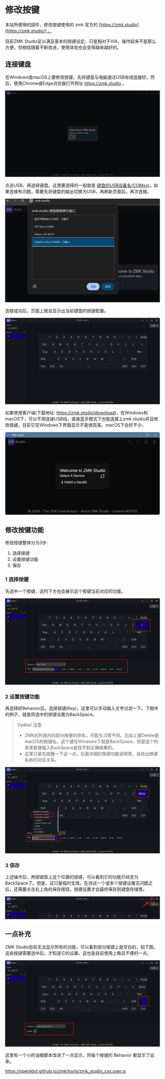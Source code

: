 # 修改按键

本站所使用的固件，修改按键使用的 zmk 官方的 [https://zmk.studio](https://zmk.studio/) 。

目前ZMK Studio足以满足基本的按键设定，只是相对于VIA，操作起来不是那么方便，但相信随着不断改进，使用体验也会变得越来越好的。

## 连接键盘

在Windows或macOS上要修改按键，先将键盘与电脑通过USB有线连接好。然后，使用Chrome或Edge浏览器打开网址 https://zmk.studio 。

![](assets/zmk-studio-set-key-01.jpg)

点击USB，再选择键盘。这里要选择的一般就是 <u>键盘的USB设备名(COMxx)</u>。如果连接有问题，需要先将键盘的输出切换为USB，再刷新页面后，再次连接。

![](assets/zmk-studio-set-key-02.jpg)

连接成功后，页面上就会显示出当前键盘的按键配置。

![](assets/zmk-studio-set-key-03.jpg)

如果使用客户端(下载地址: https://zmk.studio/download)，在Windows和macOS下，可以不用连接USB线，直接蓝牙模式下也能连接上zmk studio并且修改按键。目前它在Windows下界面显示不是很完美，macOS下会好不少。

![](assets/zmk-studio-set-key-08.png)

## 修改按键功能

修改按键整体分为3步:
1. 选择按键
2. 设置按键功能
3. 保存

### 1 选择按键
先选中一个按键，这时下方也会展示这个按键当前对应的功能。

![](assets/zmk-studio-set-key-04.jpg)

### 2 设置按键功能
再选择好Behavior后，选择按键(Key)，这里可以手动输入文字过滤一下。下图中的例子，就是将选中的按键设置为BackSpace。

> [!ydda] 注意
> - ZMK的列表内的部分按键的命名，可能与习惯不同。比如上面Delete是macOS的按键名，这个键在Windows下就是BackSpace，但是这个列表里直接输入BackSpace是找不到正确结果的。
> - 这里只是先提醒一下这一点，后面详细的按键功能说明里，会给出按键名称的对应关系。

![](assets/zmk-studio-set-key-05.jpg)

### 3 保存
上述操作后，再按键盘上这个位置的按键，可以看到它的功能已经变为BackSpace了。但是，这只是临时生效。在测试一个或多个按键设置无问题之后，还需要点击右上角的保存按钮，按键设置才会最终保存到键盘存储里。

![](assets/zmk-studio-set-key-06.jpg)

## 一点补充

ZMK Studio目前无法显示所有的功能，可以看到部分按键上是空白的，如下图。这些按键需要选中后，才知道它的设置。这也是目前使用上略显不便的一点。

![](assets/zmk-studio-set-key-07.jpg)

这里有一个小的油猴脚本改进了一点显示，将每个按键的 Behavior 都显示了出来。

https://openkbd.github.io/zmk/tools/zmk_studio_css.user.js

